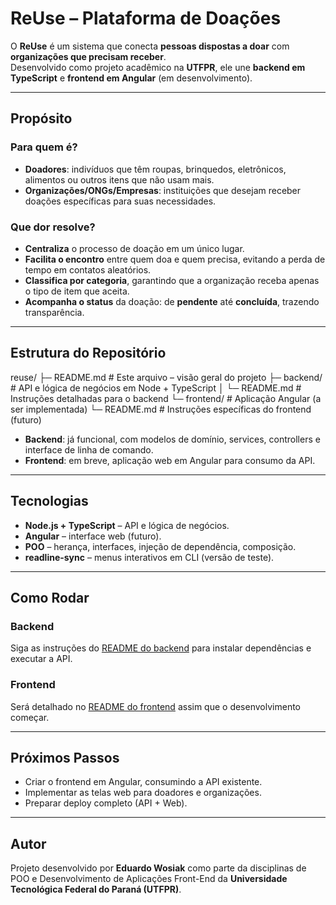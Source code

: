 # ReUse – Plataforma de Doações

O **ReUse** é um sistema que conecta **pessoas dispostas a doar** com **organizações que precisam receber**.  
Desenvolvido como projeto acadêmico na **UTFPR**, ele une **backend em TypeScript** e **frontend em Angular** (em desenvolvimento).

---

## Propósito

### Para quem é?
- **Doadores**: indivíduos que têm roupas, brinquedos, eletrônicos, alimentos ou outros itens que não usam mais.  
- **Organizações/ONGs/Empresas**: instituições que desejam receber doações específicas para suas necessidades.

### Que dor resolve?
- **Centraliza** o processo de doação em um único lugar.  
- **Facilita o encontro** entre quem doa e quem precisa, evitando a perda de tempo em contatos aleatórios.  
- **Classifica por categoria**, garantindo que a organização receba apenas o tipo de item que aceita.  
- **Acompanha o status** da doação: de **pendente** até **concluída**, trazendo transparência.

---

## Estrutura do Repositório

reuse/
├─ README.md # Este arquivo – visão geral do projeto
├─ backend/ # API e lógica de negócios em Node + TypeScript
│ └─ README.md # Instruções detalhadas para o backend
└─ frontend/ # Aplicação Angular (a ser implementada)
└─ README.md # Instruções específicas do frontend (futuro)


- **Backend**: já funcional, com modelos de domínio, services, controllers e interface de linha de comando.  
- **Frontend**: em breve, aplicação web em Angular para consumo da API.

---

## Tecnologias

- **Node.js + TypeScript** – API e lógica de negócios.  
- **Angular** – interface web (futuro).  
- **POO** – herança, interfaces, injeção de dependência, composição.  
- **readline-sync** – menus interativos em CLI (versão de teste).

---

## Como Rodar

### Backend
Siga as instruções do [README do backend](backend/README.md) para instalar dependências e executar a API.

### Frontend
Será detalhado no [README do frontend](frontend/README.md) assim que o desenvolvimento começar.

---

## Próximos Passos
- Criar o frontend em Angular, consumindo a API existente.  
- Implementar as telas web para doadores e organizações.  
- Preparar deploy completo (API + Web).

---

## Autor
Projeto desenvolvido por **Eduardo Wosiak** como parte da disciplinas de POO e Desenvolvimento de Aplicações Front-End da **Universidade Tecnológica Federal do Paraná (UTFPR)**.
